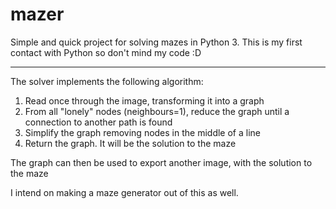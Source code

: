 # mazer
Simple and quick project for solving mazes in Python 3. This is my first contact with Python so don't mind my code :D

---
The solver implements the following algorithm:
1. Read once through the image, transforming it into a graph
2. From all "lonely" nodes (neighbours=1), reduce the graph until a connection to another path is found
3. Simplify the graph removing nodes in the middle of a line
4. Return the graph. It will be the solution to the maze

The graph can then be used to export another image, with the solution to the maze

I intend on making a maze generator out of this as well.
